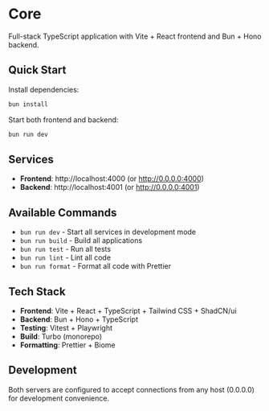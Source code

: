 # Core

Full-stack TypeScript application with Vite + React frontend and Bun + Hono backend.

## Quick Start

Install dependencies:
```bash
bun install
```

Start both frontend and backend:
```bash
bun run dev
```

## Services

- **Frontend**: http://localhost:4000 (or http://0.0.0.0:4000)
- **Backend**: http://localhost:4001 (or http://0.0.0.0:4001)

## Available Commands

- `bun run dev` - Start all services in development mode
- `bun run build` - Build all applications
- `bun run test` - Run all tests
- `bun run lint` - Lint all code
- `bun run format` - Format all code with Prettier

## Tech Stack

- **Frontend**: Vite + React + TypeScript + Tailwind CSS + ShadCN/ui
- **Backend**: Bun + Hono + TypeScript
- **Testing**: Vitest + Playwright
- **Build**: Turbo (monorepo)
- **Formatting**: Prettier + Biome

## Development

Both servers are configured to accept connections from any host (0.0.0.0) for development convenience.
